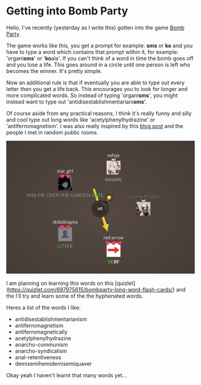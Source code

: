 # Getting into Bomb Party 

Hello, I've recently (yesterday as I write this) gotten into the game [Bomb Party](https://jklm.fun/). 

The game works like this, you get a prompt for example: **sms** or **ko** and you have to type a word which contains that prompt within it, for example: 'organi**sms**' or '**ko**ala'. If you can't think of a word in time the bomb goes off and you lose a life. This goes around in a circle until one person is left who becomes the winner. It's pretty simple.

Now an additional rule is that if eventually you are able to type out every letter then you get a life back. This encourages you to look for longer and more complicated words. So instead of typing 'organi**sms**', you might instead want to type out 'antidisestablishmentariani**sms**'. 

Of course aside from any practical reasons, I think it's really funny and silly and cool type out long words like 'acetylphenylhydrazine' or 'antiferromagnetism'. I was also really inspired by this [blog post](https://sillysalmon.bearblog.dev/001-learning-words-for-bomb-party/) and the people I met in random public rooms. 

![isn't this sick](image.png)


I am planning on learning this words on this [quizlet] (https://quizlet.com/697975615/bombparty-long-word-flash-cards/) and the I'll try and learn some of the the hyphenated words.

Heres a list of the words I like:
- antidisestablishmentarianism
- antiferromagnetism
- antiferromagnetically
- acetylphenylhydrazine
- anarcho-communism
- anarcho-syndicalism
- anal-retentiveness
- demisemihemidemisemiquaver

Okay yeah I haven't learnt that many words yet...
